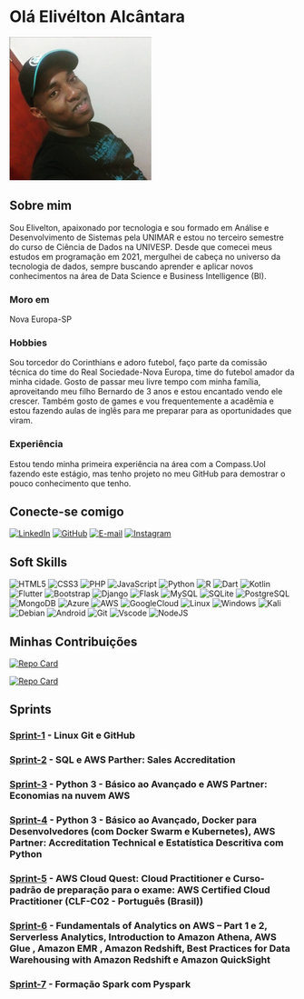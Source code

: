 # Olá Elivélton Alcântara

![Foto de Perfil](/images/perfil.png)

## Sobre mim

Sou Elivelton, apaixonado por tecnologia e sou formado em Análise e Desenvolvimento de Sistemas pela UNIMAR e estou no terceiro semestre do curso de Ciência de Dados na UNIVESP. Desde que comecei meus estudos em programação em 2021, mergulhei de cabeça no universo da tecnologia de dados, sempre buscando aprender e aplicar novos conhecimentos na área de Data Science e Business Intelligence (BI).

### Moro em

Nova Europa-SP

### Hobbies

Sou torcedor do Corinthians e adoro futebol, faço parte da comissão técnica do time do Real Sociedade-Nova Europa, time do futebol amador da minha cidade.
Gosto de passar meu livre tempo com minha família, aproveitando meu filho Bernardo de 3 anos e estou encantado vendo ele crescer.
Também gosto de games e vou frequentemente a acadêmia e estou fazendo aulas de inglês para me preparar para as oportunidades que viram.

### Experiência

Estou tendo minha primeira experiência na área com a Compass.Uol fazendo este estágio, mas tenho projeto no meu GitHub para demostrar o pouco conhecimento que tenho.

## Conecte-se comigo

[![LinkedIn](https://img.shields.io/badge/LinkedIn-0077B5?style=for-the-badge&logo=linkedin&logoColor=white)](https://www.linkedin.com/in/elivelton-neves-de-alc%C3%A2ntara-ab2192212/)   [![GitHub](https://img.shields.io/badge/GitHub-100000?style=for-the-badge&logo=github&logoColor=white)](https://github.com/eliveltoneves) [![E-mail](https://img.shields.io/badge/-Email-000?style=for-the-badge&logo=yahoo&logoColor=violet)](mailto:neves_elivelton@yahoo.com.br)  [![Instagram](https://img.shields.io/badge/-Instagram-%23E4405F?style=for-the-badge&logo=instagram&logoColor=white)](https://www.instagram.com/elivelton_nevesalcantara/)

## Soft Skills

![HTML5](https://img.shields.io/badge/HTML5-E34F26?style=for-the-badge&logo=html5&logoColor=white) ![CSS3](https://img.shields.io/badge/CSS3-1572B6?style=for-the-badge&logo=css3&logoColor=white) ![PHP](https://img.shields.io/badge/PHP-777BB4?style=for-the-badge&logo=php&logoColor=white) ![JavaScript](https://img.shields.io/badge/JavaScript-F7DF1E?style=for-the-badge&logo=javascript&logoColor=black) ![Python](https://img.shields.io/badge/python-3670A0?style=for-the-badge&logo=python&logoColor=ffdd54) ![R](https://img.shields.io/badge/R-276DC3?style=for-the-badge&logo=r&logoColor=white) ![Dart](https://img.shields.io/badge/Dart-0175C2?style=for-the-badge&logo=dart&logoColor=white) ![Kotlin](https://img.shields.io/badge/Kotlin-0095D5?&style=for-the-badge&logo=kotlin&logoColor=white) ![Flutter](https://img.shields.io/badge/Flutter-02569B?style=for-the-badge&logo=flutter&logoColor=white) ![Bootstrap](https://img.shields.io/badge/-boostrap-0D1117?style=for-the-badge&logo=bootstrap&labelColor=0D1117) ![Django](https://img.shields.io/badge/django-%23092E20.svg?style=for-the-badge&logo=django&logoColor=white) ![Flask](https://img.shields.io/badge/flask-%23000.svg?style=for-the-badge&logo=flask&logoColor=white) ![MySQL](https://img.shields.io/badge/MySQL-00000F?style=for-the-badge&logo=mysql&logoColor=white) ![SQLite](https://img.shields.io/badge/SQLite-000?style=for-the-badge&logo=sqlite&logoColor=07405E) ![PostgreSQL](https://img.shields.io/badge/PostgreSQL-000?style=for-the-badge&logo=postgresql) ![MongoDB](https://img.shields.io/badge/MongoDB-%234ea94b.svg?style=for-the-badge&logo=mongodb&logoColor=white) ![Azure](https://img.shields.io/badge/Azure-blue?style=for-the-badge&logo=microsoft%20azure&logoColor=blue&labelColor=FFFFFF&link=https%3A%2F%2Fimages.app.goo.gl%2FK7PN1jYJd57x4q7A8) ![AWS](https://img.shields.io/badge/AWS-000.svg?style=for-the-badge&logo=amazon-aws&logoColor=white) ![GoogleCloud](https://img.shields.io/badge/GoogleCloud-%234285F4.svg?style=for-the-badge&logo=google-cloud&logoColor=white) ![Linux](https://img.shields.io/badge/Linux-000?style=for-the-badge&logo=linux&logoColor=FCC624) ![Windows](https://img.shields.io/badge/Windows-000?style=for-the-badge&logo=windows&logoColor=2CA5E0) ![Kali](https://img.shields.io/badge/Kali-268BEE?style=for-the-badge&logo=kalilinux&logoColor=white) ![Debian](https://img.shields.io/badge/Debian-D70A53?style=for-the-badge&logo=debian&logoColor=white) ![Android](https://img.shields.io/badge/Android-3DDC84?style=for-the-badge&logo=android&logoColor=white) ![Git](https://img.shields.io/badge/GIT-E44C30?style=for-the-badge&logo=git&logoColor=white) ![Vscode](https://img.shields.io/badge/Vscode-007ACC?style=for-the-badge&logo=visual-studio-code&logoColor=white) ![NodeJS](https://img.shields.io/badge/node.js-6DA55F?style=for-the-badge&logo=node.js&logoColor=white)

## Minhas Contribuições

[![Repo Card](https://github-readme-stats.vercel.app/api/pin/?username=eliveltoneves&repo=pedido_camisa&bg_color=000&border_color=30A3DC&show_icons=true&icon_color=30A3DC&title_color=E94D5F&text_color=FFF)](https://github.com/eliveltoneves/pedido_camisa)

[![Repo Card](https://github-readme-stats.vercel.app/api/pin/?username=eliveltoneves&repo=lista_de_tarefa_flutter&bg_color=000&border_color=30A3DC&show_icons=true&icon_color=30A3DC&title_color=E94D5F&text_color=FFF)](https://github.com/eliveltoneves/dio-lab-open-source)

## Sprints

### [Sprint-1](/Sprint%20_1/) - Linux Git e GitHub
### [Sprint-2](/Sprint_2/) - SQL e AWS Parther: Sales Accreditation
### [Sprint-3](/Sprint_3/) - Python 3 - Básico ao Avançado e AWS Partner: Economias na nuvem AWS
### [Sprint-4](/Sprint_4/) - Python 3 - Básico ao Avançado, Docker para Desenvolvedores (com Docker Swarm e Kubernetes), AWS Partner: Accreditation Technical e Estatística Descritiva com Python
### [Sprint-5](/Sprint_5/) - AWS Cloud Quest: Cloud Practitioner e Curso-padrão de preparação para o exame: AWS Certified Cloud Practitioner (CLF-C02 - Português (Brasil))
### [Sprint-6](/Sprint_6) - Fundamentals of Analytics on AWS – Part 1 e 2, Serverless Analytics, Introduction to Amazon Athena, AWS Glue , Amazon EMR , Amazon Redshift, Best Practices for Data Warehousing with Amazon Redshift e  Amazon QuickSight
### [Sprint-7](/Sprint_7) - Formação Spark com Pyspark
